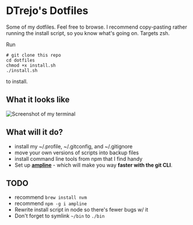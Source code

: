# DTrejo's Dotfiles

Some of my dotfiles. Feel free to browse. I recommend copy-pasting rather
running the install script, so you know what's going on. Targets zsh.

Run

    # git clone this repo
    cd dotfiles
    chmod +x install.sh
    ./install.sh

to install.

## What it looks like

![Screenshot of my terminal](https://user-images.githubusercontent.com/56119/27526564-aa5e7c32-59fb-11e7-865b-46ee64874a62.png)

## What will it do?

- install my ~/.profile, ~/.gitconfig, and ~/.gitignore
- move your own versions of scripts into backup files
- install command line tools from npm that I find handy
- Set up **[ampline](https://github.com/DTrejo/ampline)** - which will make you way **faster with the git CLI**.

## TODO

- recommend `brew install nvm`
- recommend `npm -g i ampline`
- Rewrite install script in node so there's fewer bugs w/ it
- Don't forget to symlink `~/bin` to `./bin`
